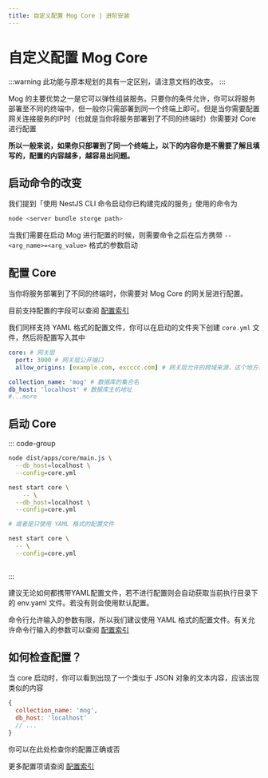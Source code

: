 ```yaml
---
title: 自定义配置 Mog Core | 进阶安装
---
```


# 自定义配置 Mog Core

:::warning
此功能与原本规划的具有一定区别，请注意文档的改变。
:::

Mog 的主要优势之一是它可以弹性组装服务。只要你的条件允许，你可以将服务部署至不同的终端中，但一般你只需部署到同一个终端上即可。但是当你需要配置网关连接服务的IP时（也就是当你将服务部署到了不同的终端时）你需要对 Core 进行配置

**所以一般来说，如果你只部署到了同一个终端上，以下的内容你是不需要了解且填写的，配置的内容越多，越容易出问题。**


## 启动命令的改变

我们提到「使用 NestJS CLI 命令启动你已构建完成的服务」使用的命令为


```bash
node <server bundle storge path>
```

当我们需要在启动 Mog 进行配置的时候，则需要命令之后在后方携带 `--<arg_name>=<arg_value>` 格式的参数启动

## 配置 Core

当你将服务部署到了不同的终端时，你需要对 Mog Core 的网关层进行配置。

目前支持配置的字段可以查阅 [配置索引](/config/)

我们同样支持 YAML 格式的配置文件，你可以在启动的文件夹下创建 `core.yml` 文件，然后将配置写入其中

```yaml
core: # 网关层
  port: 3000 # 网关层公开端口
  allow_origins: [example.com, excccc.com] # 网关层允许的跨域来源，这个地方也可以写成 localhost:9528,localhost:2323,localhost:2222 而不需要 Object

collection_name: 'mog' # 数据库的集合名
db_host: 'localhost' # 数据库主机地址
#...more
```

## 启动 Core

::: code-group
```bash [使用 Node 启动]
node dist/apps/core/main.js \
  --db_host=localhost \
  --config=core.yml
```
```bash [使用 NestJS CLI 启动]
nest start core \
	-- \
  --db_host=localhost \
  --config=core.yml

# 或者是只使用 YAML 格式的配置文件

nest start core \
  -- \
  --config=core.yml
  
```
:::


建议无论如何都携带YAML配置文件，若不进行配置则会自动获取当前执行目录下的 env.yaml 文件。若没有则会使用默认配置。

命令行允许输入的参数有限，所以我们建议使用 YAML 格式的配置文件。有关允许命令行输入的参数可以查阅 [配置索引](/config/)


## 如何检查配置？

当 core 启动时，你可以看到出现了一个类似于 JSON 对象的文本内容，应该出现类似的内容

```js
{
  collection_name: 'mog',
  db_host: 'localhost'
  // ...
}
```

你可以在此处检查你的配置正确或否

更多配置项请查阅 [配置索引](/config/)